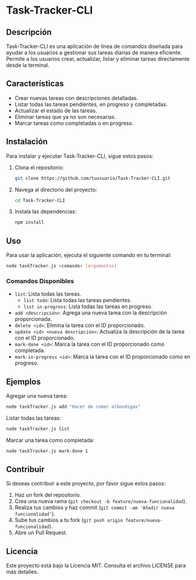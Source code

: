 # Task-Tracker-CLI

## Descripción

Task-Tracker-CLI es una aplicación de línea de comandos diseñada para ayudar a los usuarios a gestionar sus tareas diarias de manera eficiente. Permite a los usuarios crear, actualizar, listar y eliminar tareas directamente desde la terminal.

## Características

- Crear nuevas tareas con descripciones detalladas.
- Listar todas las tareas pendientes, en progreso y completadas.
- Actualizar el estado de las tareas.
- Eliminar tareas que ya no son necesarias.
- Marcar tareas como completadas o en progreso.

## Instalación

Para instalar y ejecutar Task-Tracker-CLI, sigue estos pasos:

1. Clona el repositorio:
    ```sh
    git clone https://github.com/tuusuario/Task-Tracker-CLI.git
    ```
2. Navega al directorio del proyecto:
    ```sh
    cd Task-Tracker-CLI
    ```
3. Instala las dependencias:
    ```sh
    npm install
    ```

## Uso

Para usar la aplicación, ejecuta el siguiente comando en tu terminal:
```sh
node taskTracker.js <comando> [argumentos]
```

### Comandos Disponibles

- `list`: Lista todas las tareas.
  - `list todo`: Lista todas las tareas pendientes.
  - `list in-progress`: Lista todas las tareas en progreso.
- `add <descripción>`: Agrega una nueva tarea con la descripción proporcionada.
- `delete <id>`: Elimina la tarea con el ID proporcionado.
- `update <id> <nueva descripción>`: Actualiza la descripción de la tarea con el ID proporcionado.
- `mark-done <id>`: Marca la tarea con el ID proporcionado como completada.
- `mark-in-progress <id>`: Marca la tarea con el ID proporcionado como en progreso.

## Ejemplos

Agregar una nueva tarea:
```sh
node taskTracker.js add "Hacer de comer albondigas"
```

Listar todas las tareas:
```sh
node taskTracker.js list
```

Marcar una tarea como completada:
```sh
node taskTracker.js mark-done 1
```

## Contribuir

Si deseas contribuir a este proyecto, por favor sigue estos pasos:

1. Haz un fork del repositorio.
2. Crea una nueva rama (`git checkout -b feature/nueva-funcionalidad`).
3. Realiza tus cambios y haz commit (`git commit -am 'Añadir nueva funcionalidad'`).
4. Sube tus cambios a tu fork (`git push origin feature/nueva-funcionalidad`).
5. Abre un Pull Request.

## Licencia

Este proyecto está bajo la Licencia MIT. Consulta el archivo LICENSE para más detalles.
